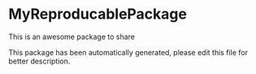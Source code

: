 # MyReproducablePackage

This is an awesome package to share

This package has been automatically generated, 
please edit this file for better description.